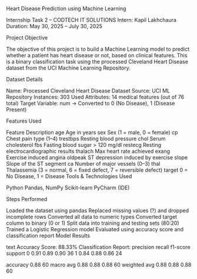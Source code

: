 Heart Disease Prediction using Machine Learning

Internship Task 2 – CODTECH IT SOLUTIONS
Intern: Kapil Lakhchaura
Duration: May 30, 2025 – July 30, 2025

Project Objective

The objective of this project is to build a Machine Learning model to predict whether a patient has heart disease or not, based on clinical features. This is a binary classification task using the processed Cleveland Heart Disease dataset from the UCI Machine Learning Repository.

Dataset Details

Name: Processed Cleveland Heart Disease Dataset
Source: UCI ML Repository
Instances: 303
Used Attributes: 14 medical features (out of 76 total)
Target Variable: num → Converted to 0 (No Disease), 1 (Disease Present)

Features Used

Feature	Description
age	Age in years
sex	Sex (1 = male, 0 = female)
cp	Chest pain type (1–4)
trestbps	Resting blood pressure
chol	Serum cholesterol
fbs	Fasting blood sugar > 120 mg/dl
restecg	Resting electrocardiographic results
thalach	Max heart rate achieved
exang	Exercise induced angina
oldpeak	ST depression induced by exercise
slope	Slope of the ST segment
ca	Number of major vessels (0–3)
thal	Thalassemia (3 = normal, 6 = fixed defect, 7 = reversible defect)
target	0 = No Disease, 1 = Disease
Tools & Technologies Used

Python
Pandas, NumPy
Scikit-learn
PyCharm (IDE)

Steps Performed

Loaded the dataset using pandas
Replaced missing values (?) and dropped incomplete rows
Converted all data to numeric types
Converted target column to binary (0 or 1)
Split data into training and testing sets (80:20)
Trained a Logistic Regression model
Evaluated using accuracy score and classification report
Model Results

text Accuracy Score: 88.33% Classification Report:
          precision    recall  f1-score   support
       0       0.91       0.89       0.90        36
       1       0.84       0.88       0.86        24

accuracy                           0.88        60
macro avg 0.88 0.88 0.88 60 weighted avg 0.88 0.88 0.88 60
